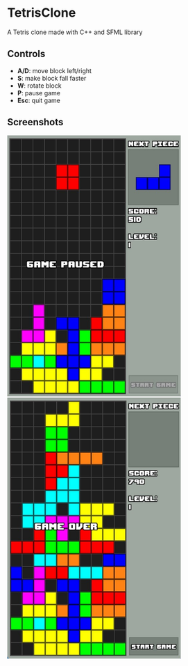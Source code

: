 # TetrisClone

A Tetris clone made with C++ and SFML library

## Controls
- **A/D**: move block left/right
- **S**: make block fall faster
- **W**: rotate block
- **P**: pause game
- **Esc**: quit game

## Screenshots
<p float="left">
  <img src="/screenshots/gameplay.jpg" width="400" height="600" />
  &nbsp;&nbsp;
  <img src="/screenshots/game_over.jpg" width="400" height="600" />   
</p>
